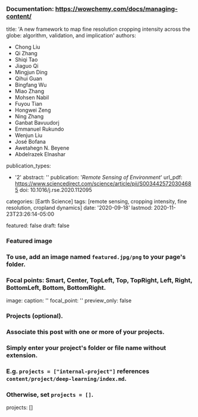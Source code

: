 
### Documentation: https://wowchemy.com/docs/managing-content/

title: 'A new framework to map fine resolution cropping intensity across the globe: algorithm, validation, and implication'
authors:
- Chong Liu
- Qi Zhang
- Shiqi Tao
- Jiaguo Qi
- Mingjun Ding
- Qihui Guan
- Bingfang Wu
- Miao Zhang
- Mohsen Nabil
- Fuyou Tian
- Hongwei Zeng
- Ning Zhang
- Ganbat Bavuudorj
- Emmanuel Rukundo
- Wenjun Liu
- José Bofana
- Awetahegn N. Beyene
- Abdelrazek Elnashar

publication_types: 
- '2'
abstract: ''
publication: '*Remote Sensing of Environment*'
url_pdf: https://www.sciencedirect.com/science/article/pii/S0034425720304685
doi: 10.1016/j.rse.2020.112095

categories: [Earth Science]
tags: [remote sensing, cropping intensity, fine resolution, cropland dynamics]
date: '2020-09-18'
lastmod: 2020-11-23T23:26:14-05:00

featured: false
draft: false

### Featured image
### To use, add an image named `featured.jpg/png` to your page's folder.
### Focal points: Smart, Center, TopLeft, Top, TopRight, Left, Right, BottomLeft, Bottom, BottomRight.
image:
  caption: ''
  focal_point: ''
  preview_only: false

### Projects (optional).
###   Associate this post with one or more of your projects.
###   Simply enter your project's folder or file name without extension.
###   E.g. `projects = ["internal-project"]` references `content/project/deep-learning/index.md`.
###   Otherwise, set `projects = []`.
projects: []


